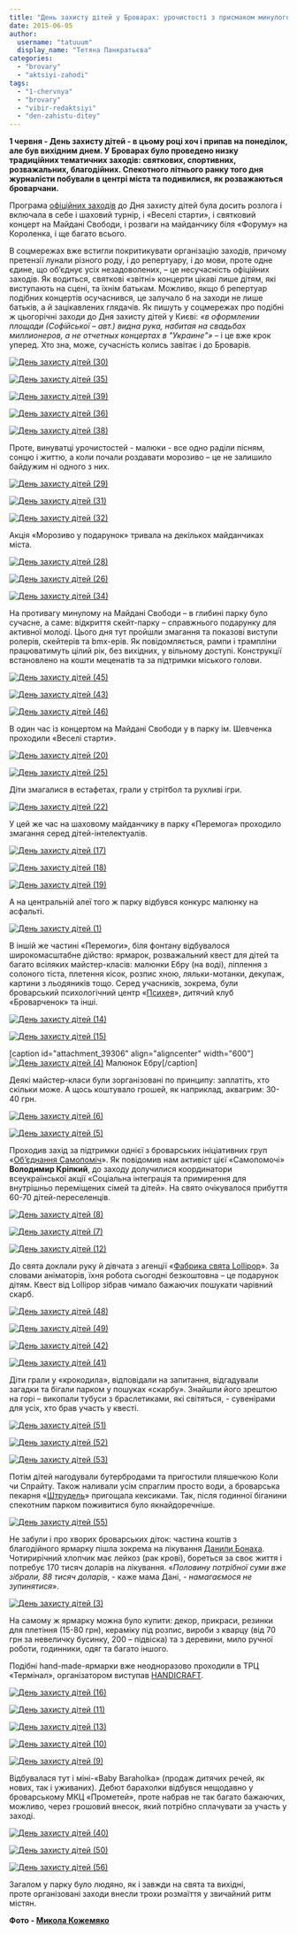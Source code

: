 ```yaml
---
title: "День захисту дітей у Броварах: урочистості з присмаком минулого VS сучасні розваги"
date: 2015-06-05
author: 
  username: "tatuuum"
  display_name: "Тетяна Панкратьєва"
categories: 
  - "brovary"
  - "aktsiyi-zahodi"
tags: 
  - "1-chervnya"
  - "brovary"
  - "vibir-redaktsiyi"
  - "den-zahistu-ditey"
---
```


**1 червня - День захисту дітей - в цьому році хоч і припав на понеділок, але був вихідним днем. У Броварах було проведено низку традиційних тематичних заходів: святкових, спортивних, розважальних, благодійних. Спекотного літнього ранку того дня журналісти побували в центрі міста та подивилися, як розважаються броварчани.**

Програма [офіційних заходів](http://www.brovary.kiev.ua/do-uvagi-brovarchan-ta-gostei-m%D1%96sta-zakhodi-do-dnya-zakhistu-d%D1%96tei) до Дня захисту дітей була досить розлога і включала в себе і шаховий турнір, і «Веселі старти», і святковий концерт на Майдані Свободи, і розваги на майданчику біля «Форуму» на Короленка, і ще багато всього.

В соцмережах вже встигли покритикувати організацію заходів, причому претензії лунали різного роду, і до репертуару, і до мови, проте одне єдине, що об’єднує усіх незадоволених, – це несучасність офіційних заходів. Як водиться, святкові «звітні» концерти цікаві лише дітям, які виступають на сцені, та їхнім батькам. Можливо, якщо б репертуар подібних концертів осучаснився, це залучало б на заходи не лише батьків, а й зацікавлених глядачів. Як пишуть у соцмережах про подібні ж цьогорічні заходи до Дня захисту дітей у Києві: _«в оформлении площади (Софійської – авт.) видна рука, набитая на свадьбах миллионеров, а не отчетных концертах в "Украине"»_ – і це вже крок уперед. Хто зна, може, сучасність колись завітає і до Броварів.

[![День захисту дітей (30)](https://mpz.brovary.org/wp-content/uploads/2015/06/Den-zahistu-ditey-30.jpg)](https://mpz.brovary.org/wp-content/uploads/2015/06/Den-zahistu-ditey-30.jpg)

[![День захисту дітей (35)](https://mpz.brovary.org/wp-content/uploads/2015/06/Den-zahistu-ditey-35.jpg)](https://mpz.brovary.org/wp-content/uploads/2015/06/Den-zahistu-ditey-35.jpg)

[![День захисту дітей (39)](https://mpz.brovary.org/wp-content/uploads/2015/06/Den-zahistu-ditey-39.jpg)](https://mpz.brovary.org/wp-content/uploads/2015/06/Den-zahistu-ditey-39.jpg)

[![День захисту дітей (36)](https://mpz.brovary.org/wp-content/uploads/2015/06/Den-zahistu-ditey-36.jpg)](https://mpz.brovary.org/wp-content/uploads/2015/06/Den-zahistu-ditey-36.jpg)

[![День захисту дітей (38)](https://mpz.brovary.org/wp-content/uploads/2015/06/Den-zahistu-ditey-38.jpg)](https://mpz.brovary.org/wp-content/uploads/2015/06/Den-zahistu-ditey-38.jpg)

Проте, винуватці урочистостей - малюки - все одно раділи пісням, сонцю і життю, а коли почали роздавати морозиво – це не залишило байдужим ні одного з них.

[![День захисту дітей (29)](https://mpz.brovary.org/wp-content/uploads/2015/06/Den-zahistu-ditey-29.jpg)](https://mpz.brovary.org/wp-content/uploads/2015/06/Den-zahistu-ditey-29.jpg)

[![День захисту дітей (31)](https://mpz.brovary.org/wp-content/uploads/2015/06/Den-zahistu-ditey-31.jpg)](https://mpz.brovary.org/wp-content/uploads/2015/06/Den-zahistu-ditey-31.jpg)

[![День захисту дітей (32)](https://mpz.brovary.org/wp-content/uploads/2015/06/Den-zahistu-ditey-32.jpg)](https://mpz.brovary.org/wp-content/uploads/2015/06/Den-zahistu-ditey-32.jpg)

Акція «Морозиво у подарунок» тривала на декількох майданчиках міста.

[![День захисту дітей (28)](https://mpz.brovary.org/wp-content/uploads/2015/06/Den-zahistu-ditey-28.jpg)](https://mpz.brovary.org/wp-content/uploads/2015/06/Den-zahistu-ditey-28.jpg)

[![День захисту дітей (26)](https://mpz.brovary.org/wp-content/uploads/2015/06/Den-zahistu-ditey-26.jpg)](https://mpz.brovary.org/wp-content/uploads/2015/06/Den-zahistu-ditey-26.jpg)

[![День захисту дітей (34)](https://mpz.brovary.org/wp-content/uploads/2015/06/Den-zahistu-ditey-34.jpg)](https://mpz.brovary.org/wp-content/uploads/2015/06/Den-zahistu-ditey-34.jpg)

На противагу минулому на Майдані Свободи – в глибині парку було сучасне, а саме: відкриття скейт-парку – справжнього подарунку для активної молоді. Цього дня тут пройшли змагання та показові виступи ролерів, скейтерів та bmx-ерів. Як повідомляється, рампи і трампліни працюватимуть цілий рік, без вихідних, у вільному доступі. Конструкції встановлено на кошти меценатів та за підтримки міського голови.

[![День захисту дітей (45)](https://mpz.brovary.org/wp-content/uploads/2015/06/Den-zahistu-ditey-45.jpg)](https://mpz.brovary.org/wp-content/uploads/2015/06/Den-zahistu-ditey-45.jpg)

[![День захисту дітей (43)](https://mpz.brovary.org/wp-content/uploads/2015/06/Den-zahistu-ditey-43.jpg)](https://mpz.brovary.org/wp-content/uploads/2015/06/Den-zahistu-ditey-43.jpg)

[![День захисту дітей (46)](https://mpz.brovary.org/wp-content/uploads/2015/06/Den-zahistu-ditey-46.jpg)](https://mpz.brovary.org/wp-content/uploads/2015/06/Den-zahistu-ditey-46.jpg)

В один час із концертом на Майдані Свободи у в парку ім. Шевченка проходили «Веселі старти».

[![День захисту дітей (20)](https://mpz.brovary.org/wp-content/uploads/2015/06/Den-zahistu-ditey-20.jpg)](https://mpz.brovary.org/wp-content/uploads/2015/06/Den-zahistu-ditey-20.jpg)

[![День захисту дітей (25)](https://mpz.brovary.org/wp-content/uploads/2015/06/Den-zahistu-ditey-25.jpg)](https://mpz.brovary.org/wp-content/uploads/2015/06/Den-zahistu-ditey-25.jpg)

Діти змагалися в естафетах, грали у стрітбол та рухливі ігри.

[![День захисту дітей (22)](https://mpz.brovary.org/wp-content/uploads/2015/06/Den-zahistu-ditey-22.jpg)](https://mpz.brovary.org/wp-content/uploads/2015/06/Den-zahistu-ditey-22.jpg)

У цей же час на шаховому майданчику в парку «Перемога» проходило змагання серед дітей-інтелектуалів.

[![День захисту дітей (17)](https://mpz.brovary.org/wp-content/uploads/2015/06/Den-zahistu-ditey-17.jpg)](https://mpz.brovary.org/wp-content/uploads/2015/06/Den-zahistu-ditey-17.jpg)

[![День захисту дітей (18)](https://mpz.brovary.org/wp-content/uploads/2015/06/Den-zahistu-ditey-18.jpg)](https://mpz.brovary.org/wp-content/uploads/2015/06/Den-zahistu-ditey-18.jpg)

[![День захисту дітей (19)](https://mpz.brovary.org/wp-content/uploads/2015/06/Den-zahistu-ditey-19.jpg)](https://mpz.brovary.org/wp-content/uploads/2015/06/Den-zahistu-ditey-19.jpg)

А на центральній алеї того ж парку відбувся конкурс малюнку на асфальті.

[![День захисту дітей (1)](https://mpz.brovary.org/wp-content/uploads/2015/06/Den-zahistu-ditey-1.jpg)](https://mpz.brovary.org/wp-content/uploads/2015/06/Den-zahistu-ditey-1.jpg)

В іншій же частині «Перемоги», біля фонтану відбувалося широкомасштабне дійство: ярмарок, розважальний квест для дітей та багато всіляких майстер-класів: малюнки Ебру (на воді), ліплення з солоного тіста, плетення кісок, розпис хною, ляльки-мотанки, декупаж, картини з льодяників тощо. Серед учасників, зокрема, були броварський психологічний центр «[Психея](https://www.facebook.com/psycheya.info?fref=ts)», дитячий клуб «Броварченок» та інші.

[![День захисту дітей (14)](https://mpz.brovary.org/wp-content/uploads/2015/06/Den-zahistu-ditey-14.jpg)](https://mpz.brovary.org/wp-content/uploads/2015/06/Den-zahistu-ditey-14.jpg)

[![День захисту дітей (15)](https://mpz.brovary.org/wp-content/uploads/2015/06/Den-zahistu-ditey-15.jpg)](https://mpz.brovary.org/wp-content/uploads/2015/06/Den-zahistu-ditey-15.jpg)

\[caption id="attachment\_39306" align="aligncenter" width="600"\][![День захисту дітей (4)](https://mpz.brovary.org/wp-content/uploads/2015/06/Den-zahistu-ditey-4.jpg)](https://mpz.brovary.org/wp-content/uploads/2015/06/Den-zahistu-ditey-4.jpg) Малюнок Ебру\[/caption\]

Деякі майстер-класи були зорганізовані по принципу: заплатіть, хто скільки може. А щось коштувало грошей, як наприклад, аквагрим: 30-40 грн.

[![День захисту дітей (6)](https://mpz.brovary.org/wp-content/uploads/2015/06/Den-zahistu-ditey-6.jpg)](https://mpz.brovary.org/wp-content/uploads/2015/06/Den-zahistu-ditey-6.jpg)

[![День захисту дітей (5)](https://mpz.brovary.org/wp-content/uploads/2015/06/Den-zahistu-ditey-5.jpg)](https://mpz.brovary.org/wp-content/uploads/2015/06/Den-zahistu-ditey-5.jpg)

Проходив захід за підтримки однієї з броварських ініціативних груп «[Об’єднання Самопоміч](https://www.facebook.com/samopomich.brovary)». Як повідомив нам активіст цієї «Самопомочі» **Володимир Кріпкий**, до заходу долучилися координатори всеукраїнської акції «Соціальна інтеграція та примирення для внутрішньо переміщених сімей та дітей». На свято очікувалося прибуття 60-70 дітей-переселенців.

[![День захисту дітей (8)](https://mpz.brovary.org/wp-content/uploads/2015/06/Den-zahistu-ditey-8.jpg)](https://mpz.brovary.org/wp-content/uploads/2015/06/Den-zahistu-ditey-8.jpg)

[![День захисту дітей (7)](https://mpz.brovary.org/wp-content/uploads/2015/06/Den-zahistu-ditey-7.jpg)](https://mpz.brovary.org/wp-content/uploads/2015/06/Den-zahistu-ditey-7.jpg)

[![День захисту дітей (12)](https://mpz.brovary.org/wp-content/uploads/2015/06/Den-zahistu-ditey-12.jpg)](https://mpz.brovary.org/wp-content/uploads/2015/06/Den-zahistu-ditey-12.jpg)

До свята доклали руку й дівчата з агенції «[Фабрика свята Lollipop](https://www.facebook.com/prazdniklollipop)». За словами аніматорів, їхня робота сьогодні безкоштовна – це подарунок дітям. Квест від Lollipop зібрав чимало бажаючих пошукати чарівний скарб.

[![День захисту дітей (48)](https://mpz.brovary.org/wp-content/uploads/2015/06/Den-zahistu-ditey-48.jpg)](https://mpz.brovary.org/wp-content/uploads/2015/06/Den-zahistu-ditey-48.jpg)

[![День захисту дітей (49)](https://mpz.brovary.org/wp-content/uploads/2015/06/Den-zahistu-ditey-49.jpg)](https://mpz.brovary.org/wp-content/uploads/2015/06/Den-zahistu-ditey-49.jpg)

[![День захисту дітей (42)](https://mpz.brovary.org/wp-content/uploads/2015/06/Den-zahistu-ditey-42.jpg)](https://mpz.brovary.org/wp-content/uploads/2015/06/Den-zahistu-ditey-42.jpg)

[![День захисту дітей (41)](https://mpz.brovary.org/wp-content/uploads/2015/06/Den-zahistu-ditey-41.jpg)](https://mpz.brovary.org/wp-content/uploads/2015/06/Den-zahistu-ditey-41.jpg)

Діти грали у «крокодила», відповідали на запитання, відгадували загадки та бігали парком у пошуках «скарбу». Знайшли його зрештою на горі – викопали тубуси з браслетиками, які світяться, - сувенірами для усіх, хто брав участь у квесті.

[![День захисту дітей (51)](https://mpz.brovary.org/wp-content/uploads/2015/06/Den-zahistu-ditey-51.jpg)](https://mpz.brovary.org/wp-content/uploads/2015/06/Den-zahistu-ditey-51.jpg)

[![День захисту дітей (52)](https://mpz.brovary.org/wp-content/uploads/2015/06/Den-zahistu-ditey-52.jpg)](https://mpz.brovary.org/wp-content/uploads/2015/06/Den-zahistu-ditey-52.jpg)

[![День захисту дітей (53)](https://mpz.brovary.org/wp-content/uploads/2015/06/Den-zahistu-ditey-53.jpg)](https://mpz.brovary.org/wp-content/uploads/2015/06/Den-zahistu-ditey-53.jpg)

Потім дітей нагодували бутербродами та пригостили пляшечкою Коли чи Спрайту. Також наливали усім спраглим просто води, а броварська пекарня «[Штрудель](https://www.facebook.com/profile.php?id=100007265868485&fref=ts)» пригощала кексиками. Так, після годинної біганини спекотним парком поживитися було якнайдоречніше.

[![День захисту дітей (55)](https://mpz.brovary.org/wp-content/uploads/2015/06/Den-zahistu-ditey-55.jpg)](https://mpz.brovary.org/wp-content/uploads/2015/06/Den-zahistu-ditey-55.jpg)

Не забули і про хворих броварських діток: частина коштів з благодійного ярмарку пішла зокрема на лікування [Данили Бонаха](http://danila-help.in.ua/). Чотирирічний хлопчик має лейкоз (рак крові), бореться за своє життя і потребує 170 тисяч доларів на лікування. «_Половину потрібної суми вже зібрали, 88 тисяч доларів_, - каже мама Дані, - _намагаємося не зупинятися_».

[![День захисту дітей (3)](https://mpz.brovary.org/wp-content/uploads/2015/06/Den-zahistu-ditey-3.jpg)](https://mpz.brovary.org/wp-content/uploads/2015/06/Den-zahistu-ditey-3.jpg)

На самому ж ярмарку можна було купити: декор, прикраси, резинки для плетіння (15-80 грн), кераміку під розпис, вироби з кварцу (від 70 грн за невеличку бусинку, 200 – підвіска) та з деревини, мило ручної роботи, годинники, одяг та багато іншого.

Подібні hand-made-ярмарки вже неодноразово проходили в ТРЦ «Термінал», організатором виступав [HANDICRAFT](https://vk.com/handicraf).

[![День захисту дітей (16)](https://mpz.brovary.org/wp-content/uploads/2015/06/Den-zahistu-ditey-16.jpg)](https://mpz.brovary.org/wp-content/uploads/2015/06/Den-zahistu-ditey-16.jpg)

[![День захисту дітей (11)](https://mpz.brovary.org/wp-content/uploads/2015/06/Den-zahistu-ditey-11.jpg)](https://mpz.brovary.org/wp-content/uploads/2015/06/Den-zahistu-ditey-11.jpg)

[![День захисту дітей (13)](https://mpz.brovary.org/wp-content/uploads/2015/06/Den-zahistu-ditey-13.jpg)](https://mpz.brovary.org/wp-content/uploads/2015/06/Den-zahistu-ditey-13.jpg)

[![День захисту дітей (10)](https://mpz.brovary.org/wp-content/uploads/2015/06/Den-zahistu-ditey-10.jpg)](https://mpz.brovary.org/wp-content/uploads/2015/06/Den-zahistu-ditey-10.jpg)

[![День захисту дітей (9)](https://mpz.brovary.org/wp-content/uploads/2015/06/Den-zahistu-ditey-9.jpg)](https://mpz.brovary.org/wp-content/uploads/2015/06/Den-zahistu-ditey-9.jpg)

Відбувалася тут і міні-«Baby Baraholka» (продаж дитячих речей, як нових, так і уживаних). Дебют барахолки відбувся нещодавно у броварському МКЦ «Прометей», проте набрав не так багато бажаючих, можливо, через грошовий внесок, який потрібно сплачувати за участь у заході.

[![День захисту дітей (40)](https://mpz.brovary.org/wp-content/uploads/2015/06/Den-zahistu-ditey-40.jpg)](https://mpz.brovary.org/wp-content/uploads/2015/06/Den-zahistu-ditey-40.jpg)

[![День захисту дітей (50)](https://mpz.brovary.org/wp-content/uploads/2015/06/Den-zahistu-ditey-50.jpg)](https://mpz.brovary.org/wp-content/uploads/2015/06/Den-zahistu-ditey-50.jpg)

[![День захисту дітей (56)](https://mpz.brovary.org/wp-content/uploads/2015/06/Den-zahistu-ditey-56.jpg)](https://mpz.brovary.org/wp-content/uploads/2015/06/Den-zahistu-ditey-56.jpg)

Загалом у парку було людяно, як і завжди на свята та вихідні, проте організовані заходи внесли трохи розмаїття у звичайний ритм містян.

**Фото - [Микола Кожемяко](http://fotokray.com.ua/)**
